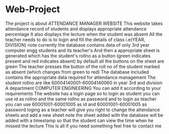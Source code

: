 # Web-Project
The project is about ATTENDANCE MANAGER WEBSITE
This website takes attendance record of students and displays appropriate attendance percentage
It also displays the lecture when the student was absent
All the teacher needs to do is to login and fill the details of class i.e(YEAR, DIVISION) note currently the database contains data of only 3rd year computer engg students and its teacher's
And then a appropriate sheet is generated which has the student's rollno as a button (green indicates present and red indicates absent) by default all the buttons on the sheet are green
The teacher presses the button of the roll no of the student marked as absent (which changes from green to red)
The database included contains the appropriate data required for attendance management 
The student rollno are like 60004140001-60004140060 in year 3rd and division A department COMPUTER ENGINEERING
You can add it according to your requirements 
The website has a login page 
so to login as student you can use id as rollno and the same rollno as password
and to login as teacher you can use 60001001-60001005 as id and 60001001-60001005 as password
loging as a teacher will give you right to change the attendance sheets and add a new sheet
note the sheet added with the database will be added with a timestamp so that the student can view the time when he missed the lecture
This is all if you need something feel free to contact me
